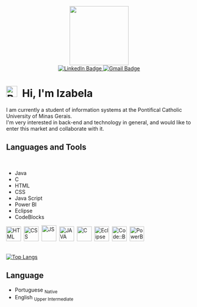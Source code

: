 
<div id="header" align="center">
  <img src="https://media.giphy.com/media/zijzKcHeOfP72RCers/giphy.gif" width="160"/>
</div>
<div id="badges" align="center">
      <a href="https://www.linkedin.com/in/izabela-cec%C3%ADlia-652a85219">
        <img src="https://img.shields.io/badge/LinkedIN-blue?style=for-the-badge&logo=linkedin&logoColor=white" alt="LinkedIn Badge"/>
      </a>
      <a href="mailto:izabelacecilia275@gmail.com" >
        <img src="https://img.shields.io/badge/Gmail-white?style=for-the-badge&logo=gmail&logoColor=red" alt="Gmail Badge"/>
      </a>
</div>
<div id="badges" align="center">
      <img src="https://komarev.com/ghpvc/?username=your-github-icecilia007&style=flat-square&color=lightgrey" alt=""/>
</div>

#   <img src="https://cdn-icons-png.flaticon.com/512/206/206597.png" title="Nacionalidade" alt="Brazil" width="30" height="30"/>&nbsp; **Hi**, I'm Izabela

  I am currently a student of information systems at the Pontifical Catholic University of Minas Gerais.<br>I'm very interested in back-end and technology in general, and would like to enter this market and collaborate with it.

## Languages and Tools

<br>

- Java
- C
- HTML
- CSS
- Java Script
- Power BI
- Eclipse
- CodeBlocks

<div  id="tools">
  <img src="https://cdn-icons-png.flaticon.com/512/186/186320.png" title="HTML" alt="HTML" width="40" height="40"/>&nbsp;
  <img src="https://cdn-icons-png.flaticon.com/512/136/136527.png" title="CSS" alt="CSS" width="40" height="40"/>&nbsp;
  <img src="https://cdn-icons-png.flaticon.com/512/2306/2306122.png" title="JS" alt="JS" width="40" height="43"/>&nbsp;
  <img src="https://cdn-icons-png.flaticon.com/512/5968/5968282.png" title="JAVA" alt="JAVA" width="40" height="40"/>&nbsp;
  <img src="https://cdn-icons-png.flaticon.com/512/3665/3665923.png" title="C" alt="C" width="40" height="40"/>&nbsp;
  <img src="https://cdn.icon-icons.com/icons2/1381/PNG/512/eclipse_94656.png" title="Eclipse IDE" alt="Eclipse IDE" width="40" height="40"/>&nbsp;
  <img src="https://cdn.icon-icons.com/icons2/1508/PNG/512/codeblocks_104542.png" title="Code::Blocks" alt="Code::Blocks" width="40" height="40"/>&nbsp;
  <img src="https://github.com/microsoft/PowerBI-Icons/blob/main/PNG/Power-BI.png" title="PowerBi" alt="PowerBi" width="39" height="40"/>&nbsp;
</div>

<br>

[![Top Langs](https://github-readme-stats.vercel.app/api/top-langs/?username=icecilia007&layout=compact&theme=tokyonight)](https://github.com/anuraghazra/github-readme-stats)

## Language
- Portuguese 	<sub> Native </sub>
- English 	<sub> Upper Intermediate </sub>

